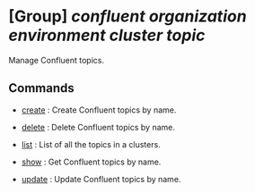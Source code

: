 # [Group] _confluent organization environment cluster topic_

Manage Confluent topics.

## Commands

- [create](/Commands/confluent/organization/environment/cluster/topic/_create.md)
: Create Confluent topics by name.

- [delete](/Commands/confluent/organization/environment/cluster/topic/_delete.md)
: Delete Confluent topics by name.

- [list](/Commands/confluent/organization/environment/cluster/topic/_list.md)
: List of all the topics in a clusters.

- [show](/Commands/confluent/organization/environment/cluster/topic/_show.md)
: Get Confluent topics by name.

- [update](/Commands/confluent/organization/environment/cluster/topic/_update.md)
: Update Confluent topics by name.
